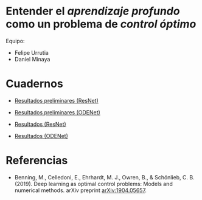 # Entender el *aprendizaje profundo* como un problema de *control óptimo*

Equipo:
- Felipe Urrutia
- Daniel Minaya

# Cuadernos

- [Resultados preliminares (ResNet)](https://github.com/furrutiav/deep-learning-as-optimal-control/blob/main/01_resultados_preliminares.ipynb)
- [Resultados preliminares (ODENet)](https://github.com/furrutiav/deep-learning-as-optimal-control/blob/main/02_resultados_preliminares_odenet.ipynb)

- [Resultados (ResNet)](https://github.com/furrutiav/deep-learning-as-optimal-control/blob/main/01_resultados_resnet.ipynb)
- [Resultados (ODENet)](https://github.com/furrutiav/deep-learning-as-optimal-control/blob/main/06_resultados_odenet.ipynb)

# Referencias
- Benning, M., Celledoni, E., Ehrhardt, M. J., Owren, B., & Schönlieb, C. B. (2019). Deep learning as optimal control problems: Models and numerical methods. arXiv preprint [arXiv:1904.05657](https://arxiv.org/abs/1904.05657).
